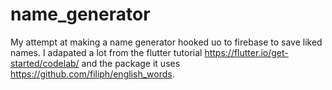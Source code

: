 # name_generator

My attempt at making a name generator hooked uo to firebase to save liked names. I adapated a lot from the flutter tutorial https://flutter.io/get-started/codelab/ and the package it uses https://github.com/filiph/english_words.
